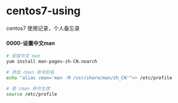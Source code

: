 # centos7-using
centos7 使用记录，个人备忘录

#### 0000-设置中文man

```bash
# 安装中文 man
yum install man-pages-zh-CN.noarch

# 添加 cman 命令别名
echo "alias cman='man -M /usr/share/man/zh_CN'">> /etc/profile

# 使 cman 命令生效
source /etc/profile
```
